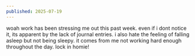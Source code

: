 ```yaml
---
published: 2025-07-19
---
```


woah work has been stressing me out this past week. even if i dont notice it, its apparent by the lack of journal entries.  i also hate the feeling of falling asleep but not being sleepy. it comes from me not working hard enough throughout the day. lock in homie!